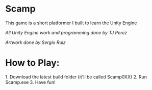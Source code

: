 # Scamp
This game is a short platformer I built to learn the Unity Engine

*All Unity Engine work and programming done by TJ Perez*

*Artwork done by Sergio Ruiz*

<h1>How to Play:</h1>
1. Download the latest build folder (it'll be called Scamp0XX)
2. Run Scamp.exe
3. Have fun!
